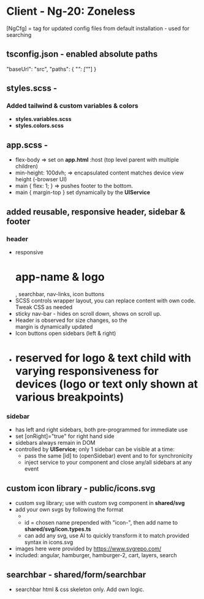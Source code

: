 # Client - Ng-20: Zoneless

[NgCfg] = tag for updated config files from default installation - used for searching

## tsconfig.json - enabled absolute paths
"baseUrl": "src",
"paths": { "*": ["*"] }

## styles.scss - <CSSReset>
### Added tailwind & custom variables & colors
- __styles.variables.scss__
- __styles.colors.scss__

## app.scss - <Layout>
- flex-body => set on __app.html__ :host (top level parent with multiple children)
- min-height: 100dvh; => encapsulated content matches device view height (-browser UI)
- main { flex: 1; } => pushes footer to the bottom.
- main { margin-top } set dynamically by the __UIService__

## added reusable, responsive header, sidebar & footer
### header
- responsive <h1>app-name & logo</h1>, searchbar, nav-links, icon buttons
- SCSS controls wrapper layout, you can replace content with own code. Tweak CSS as needed
- sticky nav-bar - hides on scroll down, shows on scroll up.
- Header is observed for size changes, so the <main> margin is dynamically updated
- Icon buttons open sidebars (left & right)
- <h1> reserved for logo & text child with varying responsiveness for devices
  (logo or text only shown at various breakpoints)
### sidebar
- has left and right sidebars, both pre-programmed for immediate use
- set [onRight]="true" for right hand side
- sidebars always remain in DOM
- controlled by __UIService__; only 1 sidebar can be visible at a time:
  - pass the same [id] to (openSidebar) event and to <app-sidebar /> for synchronicity
  - inject service to your component and close any/all sidebars at any event

## custom icon library - public/icons.svg
- custom svg library; use with custom svg component in __shared/svg__
- add your own svgs by following the format
  - <symbol id="icon-name" viewBox="viewbox">
  - id = chosen name prepended with "icon-", then add name to __shared/svg/icon.types.ts__
  - can add any svg, use AI to quickly transform it to match provided syntax in icons.svg
- images here were provided by https://www.svgrepo.com/
- included: angular, hamburger, hamburger-2, cart, layers, search

## searchbar - shared/form/searchbar
- searchbar html & css skeleton only. Add own logic.
